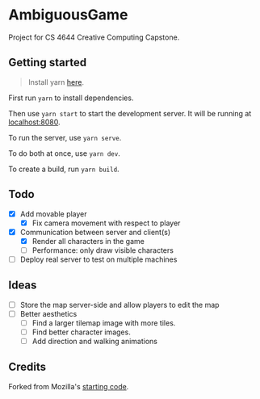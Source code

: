 # AmbiguousGame

Project for CS 4644 Creative Computing Capstone.

## Getting started

> Install yarn [here](https://yarnpkg.com/en/docs/install).

First run `yarn` to install dependencies.

Then use `yarn start` to start the development server. It will be running at [localhost:8080](http://localhost:8080/).

To run the server, use `yarn serve`.

To do both at once, use `yarn dev`.

To create a build, run `yarn build`.

## Todo

- [x] Add movable player
    - [x] Fix camera movement with respect to player
- [x] Communication between server and client(s) 
    - [x] Render all characters in the game
    - [ ] Performance: only draw visible characters
- [ ] Deploy real server to test on multiple machines

## Ideas

- [ ] Store the map server-side and allow players to edit the map
- [ ] Better aesthetics
    - [ ] Find a larger tilemap image with more tiles.
    - [ ] Find better character images.
    - [ ] Add direction and walking animations

## Credits

Forked from Mozilla's [starting code](https://github.com/mozdevs/gamedev-js-tiles).
